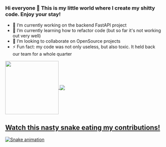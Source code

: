 ### Hi everyone 👋 This is my little world where I create my shitty code. Enjoy your stay!

- 🔭 I’m currently working on the backend FastAPI project
- 🌱 I’m currently learning how to refactor code (but so far it's not working out very well)
- 👯 I’m looking to collaborate on OpenSource projects 
- ⚡ Fun fact: my code was not only useless, but also toxic. It held back our team for a whole quarter

<div>
  <a href="https://github.com/Cr3cker">
   <img align="center" height="170" src="https://github-readme-stats.vercel.app/api/top-langs/?username=Cr3cker&layout=compact&langs_count=16&theme=dracula"/>
  <img align="center" src=" https://github-readme-stats.vercel.app/api?username=Cr3cker&show_icons=true&theme=dracula&include_all_commits=true&count_private=true&hide=issues"/>
</div>


## Watch this nasty snake eating my contributions!
![Snake animation](https://github.com/eagrundy/eagrundy/blob/output/github-contribution-grid-snake.svg)
